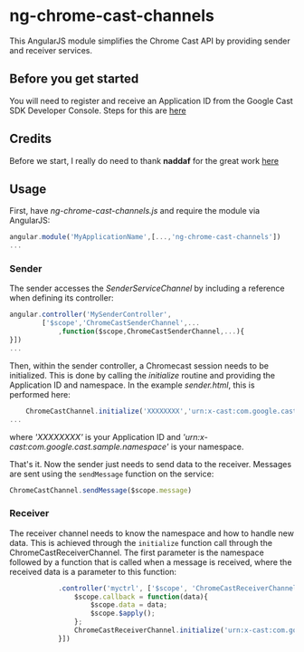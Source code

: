 # ng-chrome-cast-channels

This AngularJS module simplifies the Chrome Cast API by providing sender and receiver services.

## Before you get started

You will need to register and receive an Application ID from the Google Cast SDK Developer Console.
Steps for this are [here](https://developers.google.com/cast/docs/registration#RegisterApp)

## Credits

Before we start, I really do need to thank **naddaf** for the great work [here](https://github.com/googlecast/CastHelloText-chrome)

## Usage

First, have *ng-chrome-cast-channels.js* and require the module via AngularJS:

```javascript
angular.module('MyApplicationName',[...,'ng-chrome-cast-channels'])
...
```

### Sender

The sender accesses the *SenderServiceChannel* by including a reference when defining its controller:
```javascript
angular.controller('MySenderController',
        ['$scope','ChromeCastSenderChannel',... 
            ,function($scope,ChromeCastSenderChannel,...){
}])
...
```

Then, within the sender controller, a Chromecast session needs to be initialized. This is done by calling the *initialize*
routine and providing the Application ID and namespace. In the example *sender.html*, this is performed here:
```javascript
    ChromeCastChannel.initialize('XXXXXXXX','urn:x-cast:com.google.cast.sample.namespace')
...
```
where *'XXXXXXXX'* is your Application ID and *'urn:x-cast:com.google.cast.sample.namespace'* is your namespace.

That's it. Now the sender just needs to send data to the receiver. Messages are sent using the `sendMessage` function on
the service:
```javascript
ChromeCastChannel.sendMessage($scope.message)
```

### Receiver

The receiver channel needs to know the namespace and how to handle new data. This is achieved through the `initialize` function call 
through the ChromeCastReceiverChannel. The first parameter is the namespace followed by a function that is called
when a message is received, where the received data is a parameter to this function:
```javascript
            .controller('myctrl', ['$scope', 'ChromeCastReceiverChannel', function ($scope, ChromeCastReceiverChannel) {
                $scope.callback = function(data){
                    $scope.data = data;
                    $scope.$apply();
                };
                ChromeCastReceiverChannel.initialize('urn:x-cast:com.google.cast.sample.namespace',$scope.callback)
            }])
```



